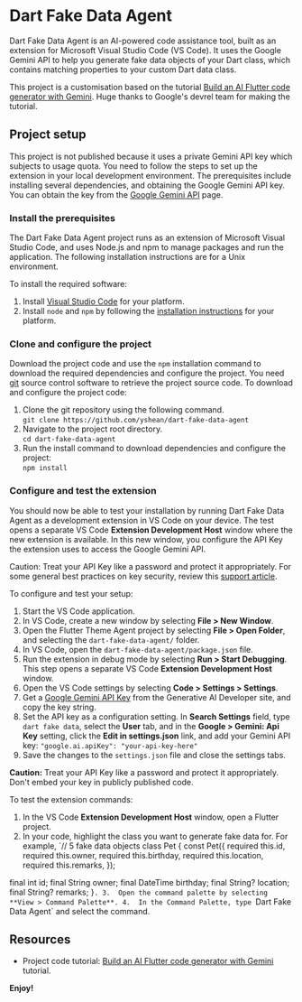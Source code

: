 # Dart Fake Data Agent

Dart Fake Data Agent is an AI-powered code assistance tool, built as an extension
for Microsoft Visual Studio Code (VS Code). It uses the Google Gemini API to help you
generate fake data objects of your Dart class, which contains matching properties to
your custom Dart data class.

This project is a customisation based on the tutorial
[Build an AI Flutter code generator with Gemini](https://ai.google.dev/examples/flutter-theme-agent).
Huge thanks to Google's devrel team for making the tutorial.

## Project setup

This project is not published because it uses a private Gemini API key which subjects to usage quota.
You need to follow the steps to set up the extension in your local development environment.
The prerequisites include installing several dependencies, and obtaining the Google Gemini API key.
You can obtain the key from the [Google Gemini API](https://ai.google.dev/tutorials/setup) page.

### Install the prerequisites

The Dart Fake Data Agent project runs as an extension of Microsoft Visual Studio Code, and uses Node.js
and npm to manage packages and run the application. The following installation instructions are for a
Unix environment.

To install the required software:

1.  Install [Visual Studio Code](https://code.visualstudio.com/download) for your platform.
1.  Install `node` and `npm` by following the [installation instructions](https://nodejs.org/) for your platform.

### Clone and configure the project

Download the project code and use the `npm` installation command to download the required dependencies
and configure the project. You need [git](https://git-scm.com/) source control software to retrieve the project
source code.
To download and configure the project code:

1. Clone the git repository using the following command.\
   `git clone https://github.com/yshean/dart-fake-data-agent`
2. Navigate to the project root directory.\
   `cd dart-fake-data-agent`
3. Run the install command to download dependencies and configure the project:\
   `npm install`

### Configure and test the extension

You should now be able to test your installation by running Dart Fake Data Agent
as a development extension in VS Code on your device. The test opens a separate
VS Code **Extension Development Host** window where the new extension is
available. In this new window, you configure the API Key the extension uses to
access the Google Gemini API.

Caution: Treat your API Key like a password and protect it appropriately.
For some general best practices on key security, review this
[support article](https://support.google.com/googleapi/answer/6310037).

To configure and test your setup:

1.  Start the VS Code application.
1.  In VS Code, create a new window by selecting **File > New Window**.
1.  Open the Flutter Theme Agent project by selecting **File > Open Folder**,
    and selecting the `dart-fake-data-agent/` folder.
1.  In VS Code, open the `dart-fake-data-agent/package.json` file.
1.  Run the extension in debug mode by selecting **Run > Start Debugging**.
    This step opens a separate VS Code **Extension Development Host** window.
1.  Open the VS Code settings by selecting **Code > Settings > Settings**.
1.  Get a
    [Google Gemini API Key](https://developers.generativeai.google/tutorials/setup)
    from the Generative AI Developer site, and copy the key string.
1.  Set the API key as a configuration setting. In **Search Settings**
    field, type `dart fake data`, select the **User** tab, and in the **Google >
    Gemini: Api Key** setting, click the **Edit in settings.json** link, and
    add your Gemini API key:
      `"google.ai.apiKey": "your-api-key-here"`
1.  Save the changes to the `settings.json` file and close the settings tabs.

**Caution:** Treat your API Key like a password and protect it appropriately. Don't
embed your key in publicly published code.

To test the extension commands:

1.  In the VS Code **Extension Development Host** window, open a Flutter project.
2.  In your code, highlight the class you want to generate fake data for. For example,
`// 5 fake data objects
class Pet {
  const Pet({
    required this.id,
    required this.owner,
    required this.birthday,
    required this.location,
    required this.remarks,
  });

  final int id;
  final String owner;
  final DateTime birthday;
  final String? location;
  final String? remarks;
}`.
3.  Open the command palette by selecting **View > Command Palette**.
4.  In the Command Palette, type `Dart Fake Data Agent` and select the command.

## Resources

- Project code tutorial:
[Build an AI Flutter code generator with Gemini](https://ai.google.dev/examples/flutter-theme-agent) tutorial.

**Enjoy!**
